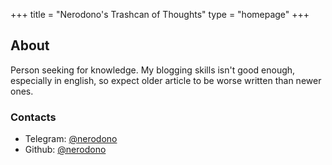 +++
title = "Nerodono's Trashcan of Thoughts"
type = "homepage"
+++

## About

Person seeking for knowledge.
My blogging skills isn't good enough, especially in english, so expect older article to be worse written than newer ones.

### Contacts

- Telegram: [@nerodono](https://t.me/nerodono)
- Github: [@nerodono](https://github.com/nerodono)
